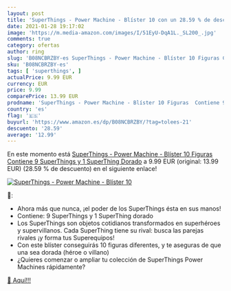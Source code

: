 ```yaml
---
layout: post
title: 'SuperThings - Power Machine - Blíster 10 con un 28.59 % de descuento'
date: 2021-01-28 19:17:02
image: 'https://m.media-amazon.com/images/I/51EyU-DqA1L._SL200_.jpg'
comments: true
category: ofertas
author: ring
slug: 'B08NCBRZBY-es SuperThings - Power Machine - Blíster 10 Figuras Contiene...'
sku: 'B08NCBRZBY-es'
tags: [ 'superthings', ]
actualPrice: 9.99 EUR
currency: EUR
price: 9.99
comparePrice: 13.99 EUR
prodname: 'SuperThings - Power Machine - Blíster 10 Figuras  Contiene 9 SuperThings y 1 SuperThing Dorado'
country: 'es'
flag: '🇪🇸'
buyurl: 'https://www.amazon.es/dp/B08NCBRZBY/?tag=tolees-21'
descuento: '28.59'
average: '12.99'
---
```


En este momento está [SuperThings - Power Machine - Blíster 10 Figuras  Contiene 9 SuperThings y 1 SuperThing Dorado](https://www.amazon.es/dp/B08NCBRZBY/?tag=tolees-21) a 9.99 EUR (original: 13.99 EUR) (28.59 %  de descuento) en el siguiente enlace!

[![SuperThings - Power Machine - Blíster 10](https://m.media-amazon.com/images/I/51EyU-DqA1L._SL200_.jpg)](https://www.amazon.es/dp/B08NCBRZBY/?tag=tolees-21)

🔎:

- Ahora más que nunca, ¡el poder de los SuperThings ésta en sus manos!
- Contiene: 9 SuperThings y 1 SuperThing dorado
- Los SuperThings son objetos cotidianos transformados en superhéroes y supervillanos. Cada SuperThing tiene su rival: busca las parejas rivales ¡y forma tus Superequipos!
- Con este blíster conseguirás 10 figuras diferentes, y te aseguras de que una sea dorada (héroe o villano)
- ¿Quieres comenzar o ampliar tu colección de SuperThings Power Machines rápidamente?

[🛒 Aquí!!!](https://www.amazon.es/dp/B08NCBRZBY/?tag=tolees-21)
